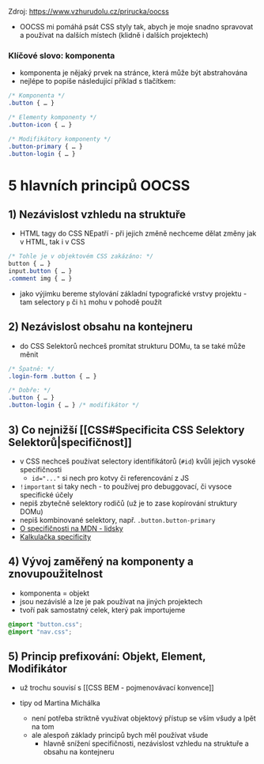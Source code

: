 Zdroj: https://www.vzhurudolu.cz/prirucka/oocss

- OOCSS mi pomáhá psát CSS styly tak, abych je moje snadno spravovat a používat na dalších místech (klidně i dalších projektech)
### Klíčové slovo: komponenta
- komponenta je nějaký prvek na stránce, která může být abstrahována 
- nejlépe to popíše následující příklad s tlačítkem:
```css
/* Komponenta */
.button { … }

/* Elementy komponenty */
.button-icon { … }

/* Modifikátory komponenty */
.button-primary { … }
.button-login { … }
```

# 5 hlavních principů OOCSS

## 1) Nezávislost vzhledu na struktuře
- HTML tagy do CSS NEpatří - při jejich změně nechceme dělat změny jak v HTML, tak i v CSS
```css
/* Tohle je v objektovém CSS zakázáno: */
button { … }
input.button { … }
.comment img { … }
```
- jako výjimku bereme stylování základní typografické vrstvy projektu - tam selectory `p` či `h1` mohu v pohodě použít
## 2) Nezávislost obsahu na kontejneru
- do CSS Selektorů nechceš promítat strukturu DOMu, ta se také může měnit
```css
/* Špatně: */
.login-form .button { … }

/* Dobře: */
.button { … }
.button-login { … } /* modifikátor */
```
## 3) Co nejnižší [[CSS#Specificita CSS Selektory Selektorů|specifičnost]]
- v CSS nechceš používat selectory identifikátorů (`#id`) kvůli jejich vysoké specifičnosti
	- `id="..."` si nech pro kotvy či referencování z JS
- `!important` si taky nech - to používej pro debuggovací, či vysoce specifické účely
- nepiš zbytečně selektory rodičů (už je to zase kopírování struktury DOMu)
- nepiš kombinované selektory, např. `.button.button-primary`
- [O specifičnosti na MDN - lidsky](https://developer.mozilla.org/en-US/docs/Web/CSS/Specificity)
- [Kalkulačka specificity](https://specificity.keegan.st/)
## 4) Vývoj zaměřený na komponenty a znovupoužitelnost
- komponenta = objekt
- jsou nezávislé a lze je pak používat na jiných projektech
- tvoří pak samostatný celek, který pak importujeme
```css
@import "button.css";
@import "nav.css";
```
## 5) Princip prefixování: Objekt, Element, Modifikátor
- už trochu souvisí s [[CSS BEM - pojmenovávací konvence]]

- tipy od Martina Michálka
	- není potřeba striktně využívat objektový přístup se vším všudy a lpět na tom
	- ale alespoň základy principů bych měl používat všude
		- hlavně snížení specifičnosti, nezávislost vzhledu na struktuře a obsahu na kontejneru